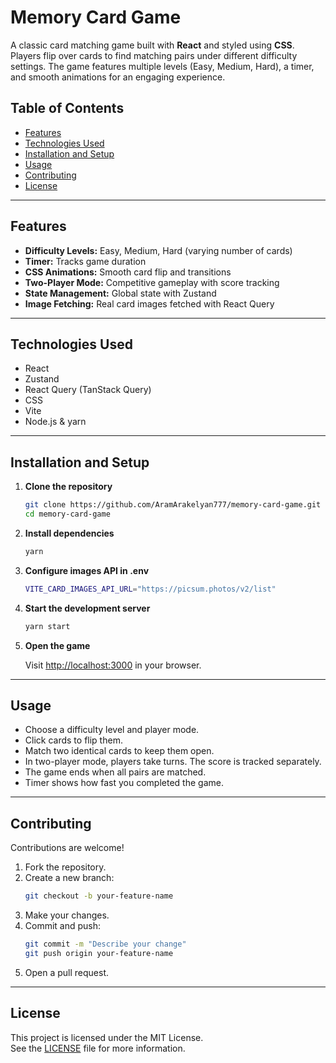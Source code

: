 # Memory Card Game

A classic card matching game built with **React** and styled using **CSS**. Players flip over cards to find matching pairs under different difficulty settings. The game features multiple levels (Easy, Medium, Hard), a timer, and smooth animations for an engaging experience.

## Table of Contents

- [Features](#features)  
- [Technologies Used](#technologies-used)  
- [Installation and Setup](#installation-and-setup)  
- [Usage](#usage)  
- [Contributing](#contributing)  
- [License](#license)  

---

## Features

- **Difficulty Levels:** Easy, Medium, Hard (varying number of cards)
- **Timer:** Tracks game duration
- **CSS Animations:** Smooth card flip and transitions
- **Two-Player Mode:** Competitive gameplay with score tracking
- **State Management:** Global state with Zustand
- **Image Fetching:** Real card images fetched with React Query

---

## Technologies Used

- React
- Zustand
- React Query (TanStack Query)
- CSS
- Vite
- Node.js & yarn

---

## Installation and Setup

1. **Clone the repository**
   ```bash
   git clone https://github.com/AramArakelyan777/memory-card-game.git
   cd memory-card-game
   ```

2. **Install dependencies**
   ```bash
   yarn
   ```

3. **Configure images API in .env**
    ```bash
    VITE_CARD_IMAGES_API_URL="https://picsum.photos/v2/list"
    ```

4. **Start the development server**
   ```bash
   yarn start
   ```

5. **Open the game**

   Visit [http://localhost:3000](http://localhost:3000) in your browser.

---

## Usage

- Choose a difficulty level and player mode.
- Click cards to flip them.
- Match two identical cards to keep them open.
- In two-player mode, players take turns. The score is tracked separately.
- The game ends when all pairs are matched.
- Timer shows how fast you completed the game.

---

## Contributing

Contributions are welcome!

1. Fork the repository.
2. Create a new branch:
   ```bash
   git checkout -b your-feature-name
   ```
3. Make your changes.
4. Commit and push:
   ```bash
   git commit -m "Describe your change"
   git push origin your-feature-name
   ```
5. Open a pull request.

---

## License

This project is licensed under the MIT License.  
See the [LICENSE](LICENSE) file for more information.
